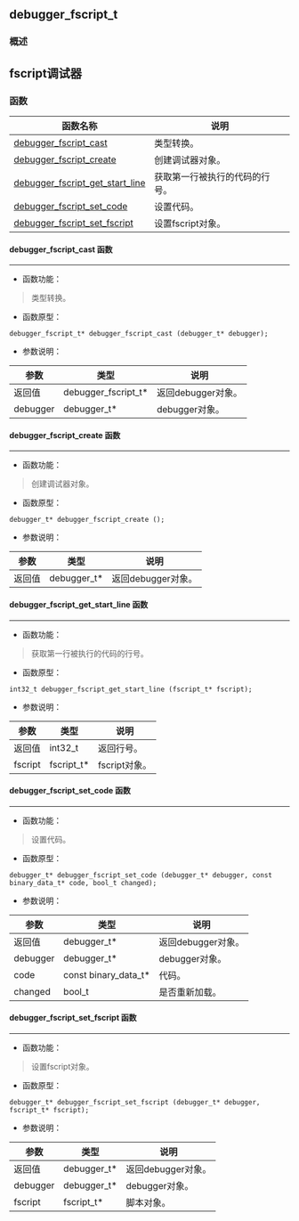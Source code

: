 ## debugger\_fscript\_t
### 概述
fscript调试器
----------------------------------
### 函数
<p id="debugger_fscript_t_methods">

| 函数名称 | 说明 | 
| -------- | ------------ | 
| <a href="#debugger_fscript_t_debugger_fscript_cast">debugger\_fscript\_cast</a> | 类型转换。 |
| <a href="#debugger_fscript_t_debugger_fscript_create">debugger\_fscript\_create</a> | 创建调试器对象。 |
| <a href="#debugger_fscript_t_debugger_fscript_get_start_line">debugger\_fscript\_get\_start\_line</a> | 获取第一行被执行的代码的行号。 |
| <a href="#debugger_fscript_t_debugger_fscript_set_code">debugger\_fscript\_set\_code</a> | 设置代码。 |
| <a href="#debugger_fscript_t_debugger_fscript_set_fscript">debugger\_fscript\_set\_fscript</a> | 设置fscript对象。 |
#### debugger\_fscript\_cast 函数
-----------------------

* 函数功能：

> <p id="debugger_fscript_t_debugger_fscript_cast">类型转换。

* 函数原型：

```
debugger_fscript_t* debugger_fscript_cast (debugger_t* debugger);
```

* 参数说明：

| 参数 | 类型 | 说明 |
| -------- | ----- | --------- |
| 返回值 | debugger\_fscript\_t* | 返回debugger对象。 |
| debugger | debugger\_t* | debugger对象。 |
#### debugger\_fscript\_create 函数
-----------------------

* 函数功能：

> <p id="debugger_fscript_t_debugger_fscript_create">创建调试器对象。

* 函数原型：

```
debugger_t* debugger_fscript_create ();
```

* 参数说明：

| 参数 | 类型 | 说明 |
| -------- | ----- | --------- |
| 返回值 | debugger\_t* | 返回debugger对象。 |
#### debugger\_fscript\_get\_start\_line 函数
-----------------------

* 函数功能：

> <p id="debugger_fscript_t_debugger_fscript_get_start_line">获取第一行被执行的代码的行号。

* 函数原型：

```
int32_t debugger_fscript_get_start_line (fscript_t* fscript);
```

* 参数说明：

| 参数 | 类型 | 说明 |
| -------- | ----- | --------- |
| 返回值 | int32\_t | 返回行号。 |
| fscript | fscript\_t* | fscript对象。 |
#### debugger\_fscript\_set\_code 函数
-----------------------

* 函数功能：

> <p id="debugger_fscript_t_debugger_fscript_set_code">设置代码。

* 函数原型：

```
debugger_t* debugger_fscript_set_code (debugger_t* debugger, const binary_data_t* code, bool_t changed);
```

* 参数说明：

| 参数 | 类型 | 说明 |
| -------- | ----- | --------- |
| 返回值 | debugger\_t* | 返回debugger对象。 |
| debugger | debugger\_t* | debugger对象。 |
| code | const binary\_data\_t* | 代码。 |
| changed | bool\_t | 是否重新加载。 |
#### debugger\_fscript\_set\_fscript 函数
-----------------------

* 函数功能：

> <p id="debugger_fscript_t_debugger_fscript_set_fscript">设置fscript对象。

* 函数原型：

```
debugger_t* debugger_fscript_set_fscript (debugger_t* debugger, fscript_t* fscript);
```

* 参数说明：

| 参数 | 类型 | 说明 |
| -------- | ----- | --------- |
| 返回值 | debugger\_t* | 返回debugger对象。 |
| debugger | debugger\_t* | debugger对象。 |
| fscript | fscript\_t* | 脚本对象。 |
